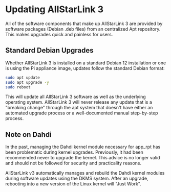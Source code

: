 # Updating AllStarLink 3
All of the software components that make up AllStarLink 3 are
provided by software packages (Debian .deb files) from an
centralized Apt repository. This makes upgrades quick and 
painless for users.

## Standard Debian Upgrades
Whether AllStarLink 3 is installed on a standard Debian 12
installation or one is using the Pi appliance image,
updates follow the standard Debian format:

```bash
sudo apt update
sudo apt upgrade -y
sudo reboot
```

This will update all AllStarLink 3 software as well as
the underlying operating system. AllStarLink 3 will never
release any update that is a "breaking change" through
the apt system that doesn't have either an automated upgrade
process or a well-documented manual step-by-step process.

## Note on Dahdi
In the past, managing the Dahdi kernel module necessary
for app_rpt has been problematic during kernel upgrades.
Previously, it had been recommended never to upgrade
the kernel. This advice is no longer valid and should not
be followed for security and practicality reasons.

AllStarLink v3 automatically manages and rebuild the
Dahdi kernel modules during software updates using
the DKMS system. After an upgrade, rebooting into a new version
of the Linux kernel will "Just Work".